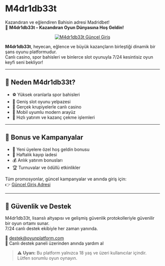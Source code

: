 # M4dr1db33t  
Kazandıran ve eğlendiren Bahisin adresi Madridbet!  
🎲 **M4dr1db33t – Kazandıran Oyun Dünyasına Hoş Geldin!**

<p align="center">
  <a href="https://t.ly/madridbetguncelgiris">
    <img src="https://private-user-images.githubusercontent.com/207055444/448005053-ec3d70dd-4735-4c9a-b4db-dc1ffa50a5b3.jpg?raw=true" alt="M4dr1db33t Güncel Giriş" />
  </a>
</p>

**M4dr1db33t**, heyecan, eğlence ve büyük kazançların birleştiği dinamik bir şans oyunu platformudur.  
Canlı casino, spor bahisleri ve binlerce slot oyunuyla 7/24 kesintisiz oyun keyfi seni bekliyor!

---

## 🚀 Neden M4dr1db33t?

- ⚽ Yüksek oranlarla spor bahisleri  
- 🎰 Geniş slot oyunu yelpazesi  
- 🎥 Gerçek krupiyelerle canlı casino  
- 📱 Mobil uyumlu modern arayüz  
- 💸 Hızlı yatırım ve kazanç çekme işlemleri

---

## 🎁 Bonus ve Kampanyalar

- 🎉 Yeni üyelere özel hoş geldin bonusu  
- 🔄 Haftalık kayıp iadesi  
- 💰 Anlık yatırım bonusları  
- 🏆 Turnuvalar ve ödüllü etkinlikler

Tüm promosyonlar, güncel kampanyalar ve anında giriş için:  
👉 [Güncel Giriş Adresi](https://t.ly/madridbetguncelgiris)

---

## 🔐 Güvenlik ve Destek

M4dr1db33t, lisanslı altyapısı ve gelişmiş güvenlik protokolleriyle güvenilir bir oyun ortamı sunar.  
7/24 canlı destek ekibiyle her zaman yanında.

📧 destek@oyunplatform.com  
💬 Canlı destek paneli üzerinden anında yardım al

> ⚠️ **Uyarı:** Bu platform yalnızca 18 yaş ve üzeri kullanıcılar içindir. Lütfen sorumlu oyun oynayın.

<!-- naber -->
<meta name="description" content="M4DR1DB3T platformunda yeni başlayanlara özel deneme fırsatları! Hemen kayıt ol, risk almadan eğlenceye başla. Şimdi göz at!">
